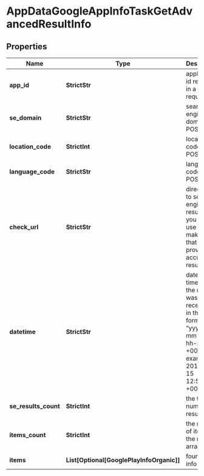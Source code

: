 # AppDataGoogleAppInfoTaskGetAdvancedResultInfo


## Properties

| Name | Type | Description | Notes |
|------------ | ------------- | ------------- | -------------|
**app_id** | **StrictStr** | application id received in a POST request |[optional]|
**se_domain** | **StrictStr** | search engine domain in a POST array |[optional]|
**location_code** | **StrictInt** | location code in a POST array |[optional]|
**language_code** | **StrictStr** | language code in a POST array |[optional]|
**check_url** | **StrictStr** | direct URL to search engine results<br>you can use it to make sure that we provided accurate results |[optional]|
**datetime** | **StrictStr** | date and time when the result was received<br>in the UTC format: “yyyy-mm-dd hh-mm-ss +00:00”<br>example:<br>2019-11-15 12:57:46 +00:00 |[optional]|
**se_results_count** | **StrictInt** | the total number of results |[optional]|
**items_count** | **StrictInt** | the number of items in the results array |[optional]|
**items** | **List[Optional[GooglePlayInfoOrganic]]** | found app info |[optional]|